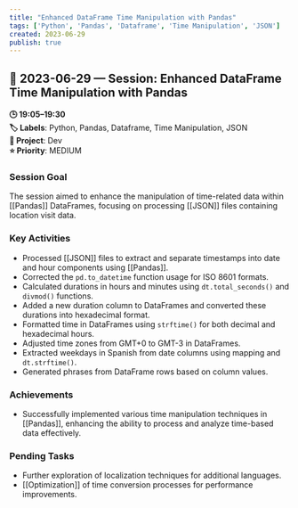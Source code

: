 ```yaml
---
title: "Enhanced DataFrame Time Manipulation with Pandas"
tags: ['Python', 'Pandas', 'Dataframe', 'Time Manipulation', 'JSON']
created: 2023-06-29
publish: true
---
```


## 📅 2023-06-29 — Session: Enhanced DataFrame Time Manipulation with Pandas

**🕒 19:05–19:30**  
**🏷️ Labels**: Python, Pandas, Dataframe, Time Manipulation, JSON  
**📂 Project**: Dev  
**⭐ Priority**: MEDIUM  


### Session Goal
The session aimed to enhance the manipulation of time-related data within [[Pandas]] DataFrames, focusing on processing [[JSON]] files containing location visit data.

### Key Activities
- Processed [[JSON]] files to extract and separate timestamps into date and hour components using [[Pandas]].
- Corrected the `pd.to_datetime` function usage for ISO 8601 formats.
- Calculated durations in hours and minutes using `dt.total_seconds()` and `divmod()` functions.
- Added a new duration column to DataFrames and converted these durations into hexadecimal format.
- Formatted time in DataFrames using `strftime()` for both decimal and hexadecimal hours.
- Adjusted time zones from GMT+0 to GMT-3 in DataFrames.
- Extracted weekdays in Spanish from date columns using mapping and `dt.strftime()`.
- Generated phrases from DataFrame rows based on column values.

### Achievements
- Successfully implemented various time manipulation techniques in [[Pandas]], enhancing the ability to process and analyze time-based data effectively.

### Pending Tasks
- Further exploration of localization techniques for additional languages.
- [[Optimization]] of time conversion processes for performance improvements.
